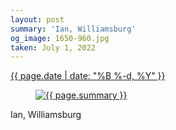 ```yaml
---
layout: post
summary: 'Ian, Williamsburg'
og_image: 1650-960.jpg
taken: July 1, 2022
---
```


<div class="post">
 <time>
  <a href="/1650">
   {{ page.date | date: "%B %-d, %Y" }}
  </a>
 </time>
 <a href="/1650">
  <figure data-taken="7/1/2022">
   <img alt="{{ page.summary }}" sizes="(min-width: 700px) 50vw, calc(100vw - 2rem)" src="{{ site.assets_url }}/1650-480.jpg" srcset="{{ site.assets_url }}/1650-240.jpg 240w, {{ site.assets_url }}/1650-480.jpg 480w, {{ site.assets_url }}/1650-720.jpg 720w, {{ site.assets_url }}/1650-960.jpg 960w"/>
  </figure>
 </a>
 <span>
  Ian, Williamsburg
 </span>
</div>
